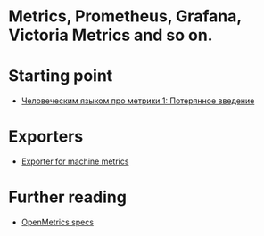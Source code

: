 # Metrics, Prometheus, Grafana, Victoria Metrics and so on.

# Starting point
- [Человеческим языком про метрики 1: Потерянное введение](https://habr.com/ru/companies/tochka/articles/683608/)


# Exporters
- [Exporter for machine metrics](https://github.com/prometheus/node_exporter)
# Further reading
- [OpenMetrics specs](https://github.com/prometheus/OpenMetrics/blob/main/specification/OpenMetrics.md)
